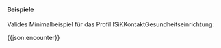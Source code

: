 #### Beispiele

Valides Minimalbeispiel für das Profil ISiKKontaktGesundheitseinrichtung:

{{json:encounter}}